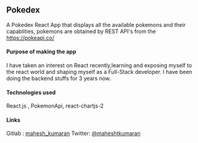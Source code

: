 ## Pokedex

A Pokedex React App that displays all the available pokemons and their capablities, pokemons are obtained by REST API's from the https://pokeapi.co/

#### Purpose of making the app

I have taken an interest on React recently,learning and exposing myself to the react world and shaping myself as a Full-Stack developer. I have been doing the backend stuffs for 3 years now.

#### Technologies used

React.js , PokemonApi, react-chartjs-2

#### Links

Gitlab : [mahesh_kumaran](https://gitlab.com/mahesh_kumaran)
Twitter: [@maheshtkumaran](https://twitter.com/maheshtkumaran)
